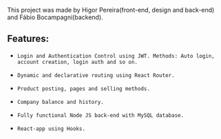 This project was made by Higor Pereira(front-end, design and back-end) and Fábio Bocampagni(backend).

## Features:

* `Login and Authentication Control using JWT. Methods: Auto login, account creation, login auth and so on.`

* `Dynamic and declarative routing using React Router. `

* `Product posting, pages and selling methods.`

* `Company balance and history.`

* `Fully functional Node JS back-end with MySQL database.`

* `React-app using Hooks.`
